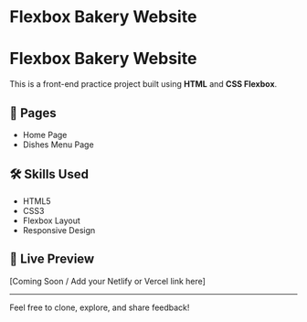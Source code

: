 ﻿# Flexbox Bakery Website
# Flexbox Bakery Website

This is a front-end practice project built using **HTML** and **CSS Flexbox**.

## 📄 Pages
- Home Page
- Dishes Menu Page

## 🛠️ Skills Used
- HTML5
- CSS3
- Flexbox Layout
- Responsive Design

## 🔗 Live Preview
[Coming Soon / Add your Netlify or Vercel link here]

---

Feel free to clone, explore, and share feedback!
